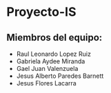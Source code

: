 # Proyecto-IS

## Miembros del equipo: 
+ Raul Leonardo Lopez Ruiz
+ Gabriela Aydee Miranda
+ Gael Juan Valenzuela
+ Jesus Alberto Paredes Barnett
+ Jesus Flores Lacarra

  
